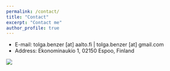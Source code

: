 ```yaml
---
permalink: /contact/
title: "Contact"
excerpt: "Contact me"
author_profile: true
---
```


* E-mail: tolga.benzer [at] aalto.fi | tolga.benzer [at] gmail.com
* Address: Ekonominaukio 1, 02150 Espoo, Finland


![](images/benzer_photo.png)
